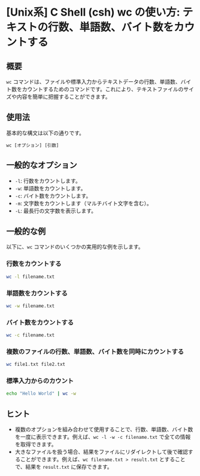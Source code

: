 # [Unix系] C Shell (csh) wc の使い方: テキストの行数、単語数、バイト数をカウントする

## 概要
`wc` コマンドは、ファイルや標準入力からテキストデータの行数、単語数、バイト数をカウントするためのコマンドです。これにより、テキストファイルのサイズや内容を簡単に把握することができます。

## 使用法
基本的な構文は以下の通りです。

```
wc [オプション] [引数]
```

## 一般的なオプション
- `-l`: 行数をカウントします。
- `-w`: 単語数をカウントします。
- `-c`: バイト数をカウントします。
- `-m`: 文字数をカウントします（マルチバイト文字を含む）。
- `-L`: 最長行の文字数を表示します。

## 一般的な例
以下に、`wc` コマンドのいくつかの実用的な例を示します。

### 行数をカウントする
```bash
wc -l filename.txt
```

### 単語数をカウントする
```bash
wc -w filename.txt
```

### バイト数をカウントする
```bash
wc -c filename.txt
```

### 複数のファイルの行数、単語数、バイト数を同時にカウントする
```bash
wc file1.txt file2.txt
```

### 標準入力からのカウント
```bash
echo "Hello World" | wc -w
```

## ヒント
- 複数のオプションを組み合わせて使用することで、行数、単語数、バイト数を一度に表示できます。例えば、`wc -l -w -c filename.txt` で全ての情報を取得できます。
- 大きなファイルを扱う場合、結果をファイルにリダイレクトして後で確認することができます。例えば、`wc filename.txt > result.txt` とすることで、結果を `result.txt` に保存できます。